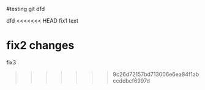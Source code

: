 #testing
git
 dfd 

 dfd 
<<<<<<< HEAD
 fix1 text

fix2 changes
=======

 fix3
>>>>>>> 9c26d72157bd713006e6ea84f1abccddbcf6997d

